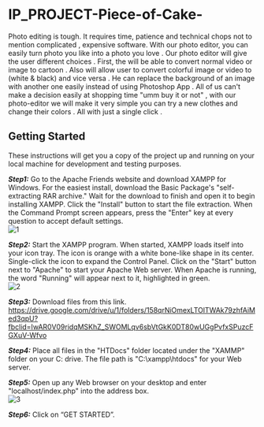 # IP_PROJECT-Piece-of-Cake-
Photo  editing  is  tough.  It requires time, patience and technical chops  not  to  mention  complicated , expensive  software. With our photo editor, you can  easily  turn  photo  you  like  into  a  photo  you  love .
Our photo editor  will  give  the  user  different  choices . First, the will  be  able  to  convert  normal  video  or image  to  cartoon . Also will  allow  user  to  convert  colorful  image  or  video to (white & black)  and  vice versa  . He  can  replace  the  background  of  an  image  with  another  one  easily  instead of  using  Photoshop App . All  of  us  can't  make  a  decision  easily  at  shopping  time  "umm  buy  it  or  not"  ,  with  our  photo-editor  we  will  make  it  very  simple  you  can  try  a  new  clothes  and  change  their  colors .  All  with  just  a  single click .


## Getting Started

These instructions will get you a copy of the project up and running on your local machine for development and testing purposes.

***Step1:***
Go to the Apache Friends website and download XAMPP for Windows. For the easiest install, download the Basic Package's "self-extracting RAR archive." Wait for the download to finish and open it to begin installing XAMPP. Click the "Install" button to start the file extraction. When the Command Prompt screen appears, press the "Enter" key at every question to accept default settings.
<br/>
![1](https://user-images.githubusercontent.com/36415283/81510312-12f51480-9311-11ea-9c0b-5f340c0b05e4.png)

***Step2:***
Start the XAMPP program. When started, XAMPP loads itself into your icon tray. The icon is orange with a white bone-like shape in its center. Single-click the icon to expand the Control Panel. Click on the "Start" button next to "Apache" to start your Apache Web server. When Apache is running, the word "Running" will appear next to it, highlighted in green.
<br/>
![2](https://user-images.githubusercontent.com/36415283/81510465-23f25580-9312-11ea-85de-4373883f78ce.png)

***Step3:***
Download files from this link.
https://drive.google.com/drive/u/1/folders/158qrNiOmexLTOlTWAk79zhfAiMed3qpU?fbclid=IwAR0V09ridqMSKhZ_SWOMLqv6sbVtGkK0DT80wUGgPvfxSPuzcFGXuV-Wfvo

***Step4:***
Place all files in the "HTDocs" folder located under the "XAMMP" folder on your C: drive. The file path is "C:\xampp\htdocs" for your Web server. 

***Step5:***
Open up any Web browser on your desktop and enter "localhost/index.php" into the address box. 
<br/>
![3](https://user-images.githubusercontent.com/36415283/81510483-3cfb0680-9312-11ea-8527-37321a23178c.png)

***Step6:***
Click on “GET STARTED”.

